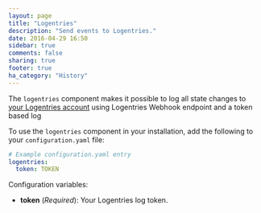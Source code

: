 ```yaml
---
layout: page
title: "Logentries"
description: "Send events to Logentries."
date: 2016-04-29 16:50
sidebar: true
comments: false
sharing: true
footer: true
ha_category: "History"
---
```


The `logentries` component makes it possible to log all state changes to [your Logentries account](http://logentries.com/) using Logentries Webhook endpoint and a token based log

To use the `logentries` component in your installation, add the following to your `configuration.yaml` file:

```yaml
# Example configuration.yaml entry
logentries:
  token: TOKEN
```

Configuration variables:

- **token** (*Required*): Your Logentries log token.
